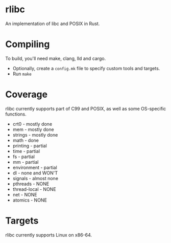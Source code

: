 rlibc
=====

An implementation of libc and POSIX in Rust.

# Compiling

To build, you'll need make, clang, lld and cargo.
* Optionally, create a `config.mk` file to specify custom tools and targets.
* Run `make`

# Coverage
rlibc currently supports part of C99 and POSIX, as well as some OS-specific functions.

* crt0 - mostly done
* mem - mostly done
* strings - mostly done
* math - done
* printing - partial
* time - partial
* fs - partial
* mm - partial
* environment - partial
* dl - none and WON'T
* signals - almost none
* pthreads - NONE
* thread-local - NONE
* net - NONE
* atomics - NONE

# Targets

rlibc currently supports Linux on x86-64.
